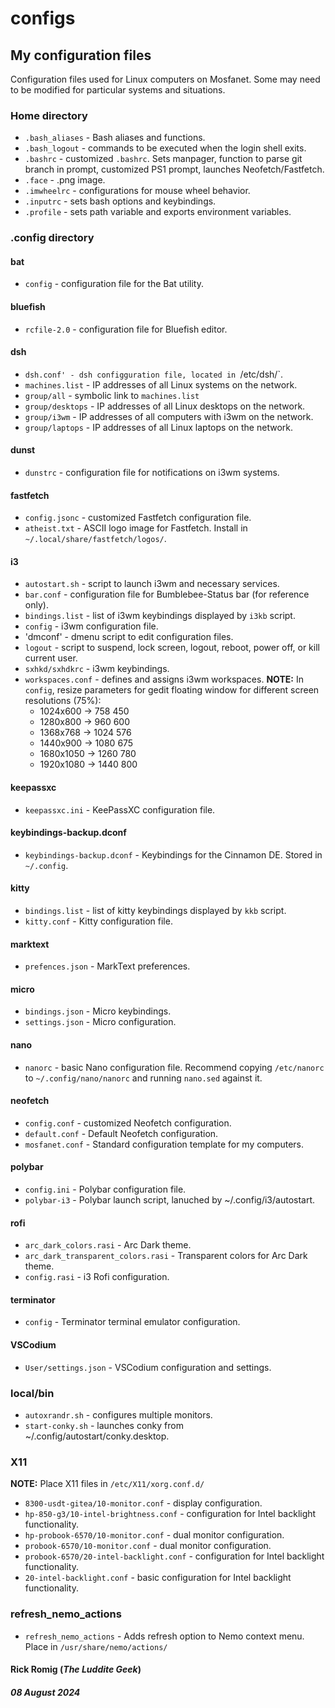 # configs

## My configuration files
Configuration files used for Linux computers on Mosfanet. Some may need to be modified for particular systems and situations.
### Home directory
- `.bash_aliases` - Bash aliases and functions.
- `.bash_logout` - commands to be executed when the login shell exits.
- `.bashrc` - customized `.bashrc`. Sets manpager, function to parse git branch in prompt, customized PS1 prompt, launches Neofetch/Fastfetch.
- `.face` - .png image.
- `.imwheelrc` - configurations for mouse wheel behavior.
- `.inputrc` - sets bash options and keybindings.
- `.profile` - sets path variable and exports environment variables.
### .config directory
#### bat
- `config` - configuration file for the Bat utility.
#### bluefish
- `rcfile-2.0` - configuration file for Bluefish editor.
#### dsh
- `dsh.conf' - dsh configguration file, located in `/etc/dsh/`.
- `machines.list` - IP addresses of all Linux systems on the network.
- `group/all` - symbolic link to `machines.list`
- `group/desktops` - IP addresses of all Linux desktops on the network.
- `group/i3wm` - IP addresses of all computers with i3wm on the network.
- `group/laptops` - IP addresses of all Linux laptops on the network.
#### dunst
- `dunstrc` - configuration file for notifications on i3wm systems.
#### fastfetch
- `config.jsonc` - customized Fastfetch configuration file.
- `atheist.txt` - ASCII logo image for Fastfetch. Install in `~/.local/share/fastfetch/logos/`.
#### i3
- `autostart.sh` - script to launch i3wm and necessary services.
- `bar.conf` - configuration file for Bumblebee-Status bar (for reference only).
- `bindings.list` - list of i3wm keybindings displayed by `i3kb` script.
- `config` - i3wm configuration file.
- 'dmconf' - dmenu script to edit configuration files.
- `logout` - script to suspend, lock screen, logout, reboot, power off, or kill current user.
- `sxhkd/sxhdkrc` - i3wm keybindings.
- `workspaces.conf` - defines and assigns i3wm workspaces.
**NOTE:** In `config`, resize parameters for gedit floating window for different screen resolutions (75%):
	- 1024x600 -> 758 450
	- 1280x800 -> 960 600
	- 1368x768 -> 1024 576
	- 1440x900 -> 1080 675
	- 1680x1050 -> 1260 780
	- 1920x1080 -> 1440 800
#### keepassxc
- `keepassxc.ini` - KeePassXC configuration file.
#### keybindings-backup.dconf
- `keybindings-backup.dconf` - Keybindings for the Cinnamon DE. Stored in `~/.config`.
#### kitty
- `bindings.list` - list of kitty keybindings displayed by `kkb` script.
- `kitty.conf` - Kitty configuration file.
#### marktext
- `prefences.json` - MarkText preferences.
#### micro
 - `bindings.json` - Micro keybindings.
 - `settings.json` - Micro configuration.
#### nano
- `nanorc` - basic Nano configuration file. Recommend copying `/etc/nanorc` to `~/.config/nano/nanorc` and running `nano.sed` against it.
#### neofetch
- `config.conf` - customized Neofetch configuration.
- `default.conf` - Default Neofetch configuration.
- `mosfanet.conf` - Standard configuration template for my computers.
#### polybar
- `config.ini` - Polybar configuration file.
- `polybar-i3` - Polybar launch script, lanuched by ~/.config/i3/autostart.
#### rofi
- `arc_dark_colors.rasi` - Arc Dark theme.
- `arc_dark_transparent_colors.rasi` - Transparent colors for Arc Dark theme.
- `config.rasi` - i3 Rofi configuration.
#### terminator
- `config` - Terminator terminal emulator configuration.
#### VSCodium
- `User/settings.json` - VSCodium configuration and settings.
### local/bin
- `autoxrandr.sh` - configures multiple monitors.
- `start-conky.sh` - launches conky from ~/.config/autostart/conky.desktop.
### X11
**NOTE:** Place X11 files in `/etc/X11/xorg.conf.d/`
- `8300-usdt-gitea/10-monitor.conf` - display configuration.
- `hp-850-g3/10-intel-brightness.conf` - configuration for Intel backlight functionality.
- `hp-probook-6570/10-monitor.conf` - dual monitor configuration.
- `probook-6570/10-monitor.conf` - dual monitor configuration.
- `probook-6570/20-intel-backlight.conf` - configuration for Intel backlight functionality.
- `20-intel-backlight.conf` - basic configuration for Intel backlight functionality.
### refresh_nemo_actions
- `refresh_nemo_actions` - Adds refresh option to Nemo context menu. Place in `/usr/share/nemo/actions/`
#### Rick Romig (*The Luddite Geek*)
##### 08 August 2024
